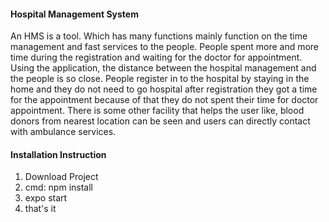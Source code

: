 #### Hospital Management System
An HMS is a tool. Which has many functions mainly function on the time management and fast services to the people. People spent more and more time during the registration and waiting for the doctor for appointment. Using the application, the distance between the hospital management and the people is so close. People register in to the hospital by staying in the home and they do not need to go hospital after registration they got a time for the appointment because of that they do not spent their time for doctor appointment. There is some other facility that helps the user like, blood donors from nearest location can be seen and users can directly contact with ambulance services.

#### Installation Instruction
1. Download Project
2. cmd: npm install
3. expo start
4. that's it